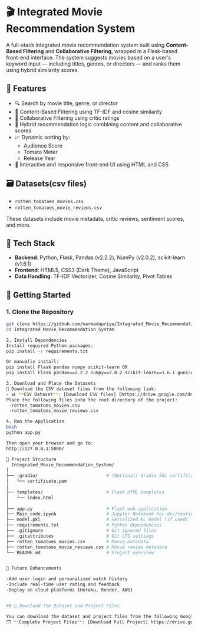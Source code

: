 # 🎬 Integrated Movie Recommendation System

A full-stack integrated movie recommendation system built using **Content-Based Filtering** and **Collaborative Filtering**, wrapped in a Flask-based front-end interface. The system suggests movies based on a user's keyword input — including titles, genres, or directors — and ranks them using hybrid similarity scores.

## 🌟 Features

- 🔍 Search by movie title, genre, or director
- 🎯 Content-Based Filtering using TF-IDF and cosine similarity
- 👥 Collaborative Filtering using critic ratings
- 🧠 Hybrid recommendation logic combining content and collaborative scores
- 📈 Dynamic sorting by:
  - Audience Score
  - Tomato Meter
  - Release Year
- 🎨 Interactive and responsive front-end UI using HTML and CSS

## 🗃️ Datasets(csv files)

- `rotten_tomatoes_movies.csv`
- `rotten_tomatoes_movie_reviews.csv`

These datasets include movie metadata, critic reviews, sentiment scores, and more.

## 🧰 Tech Stack

- **Backend**: Python, Flask, Pandas (v2.2.2), NumPy (v2.0.2), scikit-learn (v1.6.1)
- **Frontend**: HTML5, CSS3 (Dark Theme), JavaScript
- **Data Handling**: TF-IDF Vectorizer, Cosine Similarity, Pivot Tables


## 🚀 Getting Started

### 1. Clone the Repository
 
```bash
git clone https://github.com/narmadapriya/Integrated_Movie_Recommendation_System.git
cd Integrated_Movie_Recommendation_System

2. Install Dependencies
Install required Python packages:
pip install -r requirements.txt

Or manually install:
pip install Flask pandas numpy scikit-learn OR
pip install Flask pandas==2.2.2 numpy==2.0.2 scikit-learn==1.6.1 gunicorn

3. Download and Place the Datasets
🔻 Download the CSV dataset files from the following link:
- 📊 **CSV Dataset**: [Download CSV files] (https://drive.google.com/drive/folders/1oiSvHvO3J0yNMrXomYOwby_SDnVS0mLl?usp=sharing))
Place the following files into the root directory of the project:
 -rotten_tomatoes_movies.csv
 -rotten_tomatoes_movie_reviews.csv

4. Run the Application
bash
python app.py

Then open your browser and go to:
http://127.0.0.1:5000/

📁 Project Structure
  Integrated_Movie_Recommendation_System/
│
├── .gradio/                          # (Optional) Gradio SSL certificate folder
│   └── certificate.pem
│
├── templates/                        # Flask HTML templates
│   └── index.html
│
├── app.py                            # Flask web application
├── Main_code.ipynb                   # Jupyter Notebook for dev/testing
├── model.pkl                         # Serialized ML model (if used)
├── requirements.txt                  # Python dependencies
├── .gitignore                        # Git ignored files
├── .gitattributes                    # Git LFS settings
├── rotten_tomatoes_movies.csv        # Movie metadata
├── rotten_tomatoes_movie_reviews.csv # Movie review metadata
└── README.md                         # Project overview


📌 Future Enhancements

-Add user login and personalized watch history
-Include real-time user rating and feedback
-Deploy on cloud platforms (Heroku, Render, AWS)


## 📂 Download the Dataset and Project Files

You can download the dataset and project files from the following Google Drive links:
🗂️ **Complete Project Files**: [Download Full Project] https://drive.google.com/drive/folders/1Ywbjw1BBRXBQwQPJYKBY4njCcvvRHE62?usp=sharing

